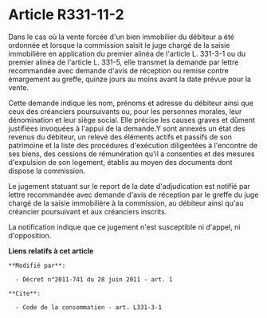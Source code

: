 # Article R331-11-2

Dans le cas où la vente forcée d'un bien immobilier du débiteur a été ordonnée et lorsque la commission saisit le juge chargé
de la saisie immobilière en application du premier alinéa de l'article L. 331-3-1 ou du premier alinéa de l'article L. 331-5,
elle transmet la demande par lettre recommandée avec demande d'avis de réception ou remise contre émargement au greffe,
quinze jours au moins avant la date prévue pour la vente. 

Cette demande indique les nom, prénoms et adresse du débiteur ainsi que ceux des créanciers poursuivants ou, pour les
personnes morales, leur dénomination et leur siège social. Elle précise les causes graves et dûment justifiées invoquées à
l'appui de la demande.Y sont annexés un état des revenus du débiteur, un relevé des éléments actifs et passifs de son
patrimoine et la liste des procédures d'exécution diligentées à l'encontre de ses biens, des cessions de rémunération qu'il a
consenties et des mesures d'expulsion de son logement, établis au moyen des documents dont dispose la commission. 

Le jugement statuant sur le report de la date d'adjudication est notifié par lettre recommandée avec demande d'avis de
réception par le greffe du juge chargé de la saisie immobilière à la commission, au débiteur ainsi qu'au créancier
poursuivant et aux créanciers inscrits. 

La notification indique que ce jugement n'est susceptible ni d'appel, ni d'opposition.

**Liens relatifs à cet article**

	**Modifié par**:

	  - Décret n°2011-741 du 28 juin 2011 - art. 1

	**Cite**:

	  - Code de la consommation - art. L331-3-1
